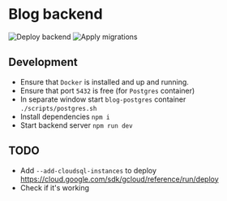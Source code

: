 # Blog backend

![Deploy backend](https://github.com/coockoo/blog-backend/workflows/Deploy%20backend/badge.svg?branch=master)
![Apply migrations](https://github.com/coockoo/blog-backend/workflows/Apply%20migrations/badge.svg?branch=master)

## Development

- Ensure that `Docker` is installed and up and running.
- Ensure that port `5432` is free (for `Postgres` container)
- In separate window start `blog-postgres` container `./scripts/postgres.sh`
- Install dependencies `npm i`
- Start backend server `npm run dev`

## TODO

- Add `--add-cloudsql-instances` to deploy
  https://cloud.google.com/sdk/gcloud/reference/run/deploy
- Check if it's working
